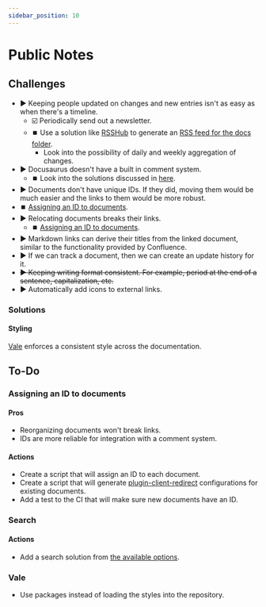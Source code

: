 ```yaml
---
sidebar_position: 10
---
```


# Public Notes

## Challenges

- ▶️ Keeping people updated on changes and new entries isn't as easy as when there's a timeline.
  - ☑️ Periodically send out a newsletter.
  - ⏹️ Use a solution like [RSSHub](https://docs.rsshub.app/en/) to generate an [RSS feed for the docs folder](https://rsshub.app/github/file/ahmadalli/public-notes/main/docs).
    - Look into the possibility of daily and weekly aggregation of changes.
- ▶️ Docusaurus doesn't have a built in comment system.
  - ⏹️ Look into the solutions discussed in [here](https://docusaurus.io/feature-requests/p/comments-in-documents-or-blogs).
- ▶️ Documents don't have unique IDs. If they did, moving them would be much easier and the links to them would be more robust.
 - ⏹️ [Assigning an ID to documents](#assigning-an-id-to-documents).
- ▶️ Relocating documents breaks their links.
  - ⏹️ [Assigning an ID to documents](#assigning-an-id-to-documents).
- ▶️ Markdown links can derive their titles from the linked document, similar to the functionality provided by Confluence.
- ▶️ If we can track a document, then we can create an update history for it.
- ~~▶️ Keeping writing format consistent. For example, period at the end of a sentence, capitalization, etc.~~
- ▶️ Automatically add icons to external links.

### Solutions

#### Styling

[Vale](https://github.com/errata-ai/vale) enforces a consistent style across the documentation.

## To-Do

### Assigning an ID to documents

#### Pros

- Reorganizing documents won't break links.
- IDs are more reliable for integration with a comment system.

#### Actions

- Create a script that will assign an ID to each document.
- Create a script that will generate [plugin-client-redirect](https://docusaurus.io/docs/api/plugins/@docusaurus/plugin-client-redirects) configurations for existing documents.
- Add a test to the CI that will make sure new documents have an ID.

### Search

#### Actions

- Add a search solution from [the available options](https://docusaurus.io/docs/search).

### Vale

- Use packages instead of loading the styles into the repository.

